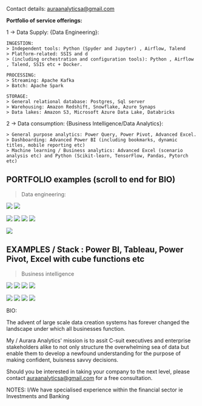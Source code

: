 
Contact details: auraanalyticsa@gmail.com

**Portfolio of service offerings:**

1 -> Data Supply: {Data Engineering}:

    INGESTION: 
    > Independent tools: Python (Spyder and Jupyter) , Airflow, Talend
    > Platform-related: SSIS and d
    > (including orchestration and configuration tools): Python , Airflow , Talend, SSIS etc + Docker.
    
    PROCESSING: 
    > Streaming: Apache Kafka
    > Batch: Apache Spark
    
    STORAGE: 
    > General relational database: Postgres, Sql server 
    > Warehousing: Amazon Redshift, Snowflake, Azure Synaps 
    > Data lakes: Amazon S3, Microsoft Azure Data Lake, Databricks 
    
2 -> Data consumption: {Business Intelligence/Data Analytics}:

    > General purpose analytics: Power Query, Power Pivot, Advanced Excel.
    > Dashboarding: Advanced Power BI (including bookmarks, dynamic titles, mobile reporting etc)
    > Machine learning / Business analytics: Advanced Excel (scenario analysis etc) and Python (Scikit-learn, TensorFlow, Pandas, Pytorch etc)

##  PORTFOLIO examples (scroll to end for BIO) 

> Data engineering: 

![](/images/Spyder.png)
![](/images/Python_i.PNG) 

![](/images/PowerQuery_i.PNG)
![](/images/ERD_i.PNG)
![](/images/Normalised.PNG)
![](/images/Schema_PBIfinancialanalytics.PNG)

![](/images/SQL_i.PNG)

##  EXAMPLES / Stack : Power BI, Tableau, Power Pivot, Excel with cube functions etc

> Business intelligence

![](/images/Uni_work1.PNG) 
![](/images/Uni_work2_Tab.PNG) 
![](/images/Store_analysis_PBI.PNG) 
![](/images/StoreAnalysis_PBI2.PNG) 

![](/images/SensitivityAnalysis2.PNG) 
![](/images/SensitivityAnalysis.PNG) 
![](/images/Operational_modeling.PNG) 
![](/images/Capture.PNG)      

BIO: 

The advent of large scale data creation systems has forever changed the landscape under which all businesses function. 

My / Aurara Analytics' mission is to assit C-suit executives and enterprise stakeholders alike to not only structure the overwhelming sea of data but enable them to develop a newfound understanding for the purpose of making confident, buisness savvy decisions.

Should you be interested in taking your company to the next level, please contact auraanalyticsa@gmail.com for a free consultation. 

NOTES: I/We have specialised experience within the financial sector ie Investments and Banking 
